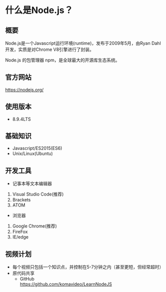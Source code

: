 什么是Node.js？
==============

## 概要

Node.js是一个Javascript运行环境(runtime)，发布于2009年5月，由Ryan Dahl开发，实质是对Chrome V8引擎进行了封装。

Node.js 的包管理器 npm，是全球最大的开源库生态系统。

## 官方网站

https://nodejs.org/

## 使用版本

+ 8.9.4LTS

## 基础知识

+ Javascript/ES2015(ES6)
+ Unix/Linux(Ubuntu)

## 开发工具

* 记事本等文本编辑器
 1. Visual Studio Code(推荐)
 2. Brackets
 3. ATOM

* 浏览器
 1. Google Chrome(推荐)
 2. FireFox
 3. IE/edge

## 视频计划
* 每个视频只包括一个知识点，并控制在5-7分钟之内（甚至更短，但经常超时）
* 原代码共享
  - GitHub  
    https://github.com/komavideo/LearnNodeJS
